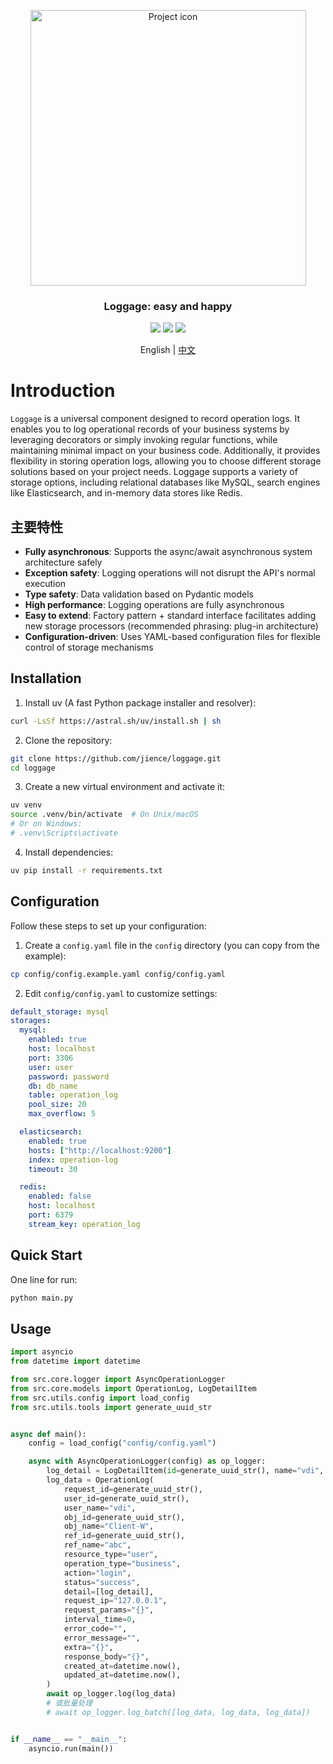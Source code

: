 <a name="readme-top"></a>

<div align="center">
  <img src="./loggage.png" align="center" width="441" alt="Project icon">
  <h3 align="center">Loggage: easy and happy</h3>
</div>

<div align="center">
  <img src="https://img.shields.io/badge/uv-32173c?logo=uv&logoColor=fff">
  <img src="https://img.shields.io/badge/Ruff-6340ac?logo=Ruff&logoColor=fff">
  <img src="https://img.shields.io/badge/Python-3.10-34D058">
  <p align="center">
    English | <a href="README_zh.md">中文</a>
  </p>
</div>

# Introduction

`Loggage` is a universal component designed to record operation logs. It enables you to log operational records of your business systems by leveraging decorators or simply invoking regular functions, while maintaining minimal impact on your business code. Additionally, it provides flexibility in storing operation logs, allowing you to choose different storage solutions based on your project needs. Loggage supports a variety of storage options, including relational databases like MySQL, search engines like Elasticsearch, and in-memory data stores like Redis.
## 主要特性

- **Fully asynchronous**: Supports the async/await asynchronous system architecture safely
- **Exception safety**: Logging operations will not disrupt the API's normal execution
- **Type safety**: Data validation based on Pydantic models
- **High performance**: Logging operations are fully asynchronous
- **Easy to extend**: Factory pattern + standard interface facilitates adding new storage processors (recommended phrasing: plug-in architecture)
- **Configuration-driven**: Uses YAML-based configuration files for flexible control of storage mechanisms

## Installation

1. Install uv (A fast Python package installer and resolver):

```bash
curl -LsSf https://astral.sh/uv/install.sh | sh
```

2. Clone the repository:

```bash
git clone https://github.com/jience/loggage.git
cd loggage
```

3. Create a new virtual environment and activate it:

```bash
uv venv
source .venv/bin/activate  # On Unix/macOS
# Or on Windows:
# .venv\Scripts\activate
```

4. Install dependencies:

```bash
uv pip install -r requirements.txt
```

## Configuration

Follow these steps to set up your configuration:

1. Create a `config.yaml` file in the `config` directory (you can copy from the example):

```bash
cp config/config.example.yaml config/config.yaml
```

2. Edit `config/config.yaml` to customize settings:

```yaml
default_storage: mysql
storages:
  mysql:
    enabled: true
    host: localhost
    port: 3306
    user: user
    password: password
    db: db_name
    table: operation_log
    pool_size: 20
    max_overflow: 5

  elasticsearch:
    enabled: true
    hosts: ["http://localhost:9200"]
    index: operation-log
    timeout: 30

  redis:
    enabled: false
    host: localhost
    port: 6379
    stream_key: operation_log
```

## Quick Start

One line for run:

```bash
python main.py
```

## Usage

```python
import asyncio
from datetime import datetime

from src.core.logger import AsyncOperationLogger
from src.core.models import OperationLog, LogDetailItem
from src.utils.config import load_config
from src.utils.tools import generate_uuid_str


async def main():
    config = load_config("config/config.yaml")

    async with AsyncOperationLogger(config) as op_logger:
        log_detail = LogDetailItem(id=generate_uuid_str(), name="vdi", type="admin")
        log_data = OperationLog(
            request_id=generate_uuid_str(),
            user_id=generate_uuid_str(),
            user_name="vdi",
            obj_id=generate_uuid_str(),
            obj_name="Client-W",
            ref_id=generate_uuid_str(),
            ref_name="abc",
            resource_type="user",
            operation_type="business",
            action="login",
            status="success",
            detail=[log_detail],
            request_ip="127.0.0.1",
            request_params="{}",
            interval_time=0,
            error_code="",
            error_message="",
            extra="{}",
            response_body="{}",
            created_at=datetime.now(),
            updated_at=datetime.now(),
        )
        await op_logger.log(log_data)
        # 或批量处理
        # await op_logger.log_batch([log_data, log_data, log_data])


if __name__ == "__main__":
    asyncio.run(main())
```
